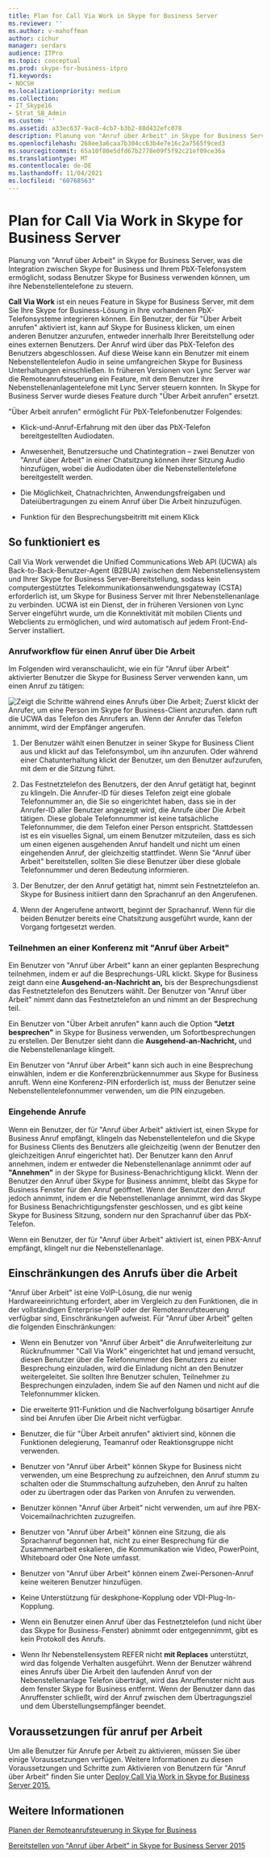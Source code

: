 ```yaml
---
title: Plan for Call Via Work in Skype for Business Server
ms.reviewer: ''
ms.author: v-mahoffman
author: cichur
manager: serdars
audience: ITPro
ms.topic: conceptual
ms.prod: skype-for-business-itpro
f1.keywords:
- NOCSH
ms.localizationpriority: medium
ms.collection:
- IT_Skype16
- Strat_SB_Admin
ms.custom: ''
ms.assetid: a33ec637-9ac8-4cb7-b3b2-88d432efc078
description: Planung von "Anruf über Arbeit" in Skype for Business Server, was die Integration zwischen Skype for Business und Ihrem PbX-Telefonsystem ermöglicht, sodass Benutzer Skype for Business verwenden können, um ihre Nebenstellentelefone zu steuern.
ms.openlocfilehash: 268ee3a6caa7b304cc63b4e7e16c2a7565f9ced3
ms.sourcegitcommit: 65a10f80e5dfd67b2778e09f5f92c21ef09ce36a
ms.translationtype: MT
ms.contentlocale: de-DE
ms.lasthandoff: 11/04/2021
ms.locfileid: "60768563"
---
```

# <a name="plan-for-call-via-work-in-skype-for-business-server"></a>Plan for Call Via Work in Skype for Business Server
 
Planung von "Anruf über Arbeit" in Skype for Business Server, was die Integration zwischen Skype for Business und Ihrem PbX-Telefonsystem ermöglicht, sodass Benutzer Skype for Business verwenden können, um ihre Nebenstellentelefone zu steuern.
  
 **Call Via Work** ist ein neues Feature in Skype for Business Server, mit dem Sie Ihre Skype for Business-Lösung in Ihre vorhandenen PbX-Telefonsysteme integrieren können. Ein Benutzer, der für "Über Arbeit anrufen" aktiviert ist, kann auf Skype for Business klicken, um einen anderen Benutzer anzurufen, entweder innerhalb Ihrer Bereitstellung oder eines externen Benutzers. Der Anruf wird über das PbX-Telefon des Benutzers abgeschlossen. Auf diese Weise kann ein Benutzer mit einem Nebenstellentelefon Audio in seine umfangreichen Skype for Business Unterhaltungen einschließen. In früheren Versionen von Lync Server war die Remoteanrufsteuerung ein Feature, mit dem Benutzer ihre Nebenstellenanlagentelefone mit Lync Server steuern konnten. In Skype for Business Server wurde dieses Feature durch "Über Arbeit anrufen" ersetzt.
  
"Über Arbeit anrufen" ermöglicht Für PbX-Telefonbenutzer Folgendes:
  
- Klick-und-Anruf-Erfahrung mit den über das PbX-Telefon bereitgestellten Audiodaten.
    
- Anwesenheit, Benutzersuche und Chatintegration – zwei Benutzer von "Anruf über Arbeit" in einer Chatsitzung können ihrer Sitzung Audio hinzufügen, wobei die Audiodaten über die Nebenstellentelefone bereitgestellt werden.
    
- Die Möglichkeit, Chatnachrichten, Anwendungsfreigaben und Dateiübertragungen zu einem Anruf über Die Arbeit hinzuzufügen.
    
- Funktion für den Besprechungsbeitritt mit einem Klick
    
## <a name="how-it-works"></a>So funktioniert es

Call Via Work verwendet die Unified Communications Web API (UCWA) als Back-to-Back-Benutzer-Agent (B2BUA) zwischen dem Nebenstellensystem und Ihrer Skype for Business Server-Bereitstellung, sodass kein computergestütztes Telekommunikationsanwendungsgateway (CSTA) erforderlich ist, um Skype for Business Server mit Ihrer Nebenstellenanlage zu verbinden. UCWA ist ein Dienst, der in früheren Versionen von Lync Server eingeführt wurde, um die Konnektivität mit mobilen Clients und Webclients zu ermöglichen, und wird automatisch auf jedem Front-End-Server installiert.
  
### <a name="call-workflow-for-a-call-via-work-call"></a>Anrufworkflow für einen Anruf über Die Arbeit

Im Folgenden wird veranschaulicht, wie ein für "Anruf über Arbeit" aktivierter Benutzer die Skype for Business Server verwenden kann, um einen Anruf zu tätigen:
  
![Zeigt die Schritte während eines Anrufs über Die Arbeit; Zuerst klickt der Anrufer, um eine Person im Skype for Business-Client anzurufen. dann ruft die UCWA das Telefon des Anrufers an. Wenn der Anrufer das Telefon annimmt, wird der Empfänger angerufen.](../../media/050e88ed-e18e-40c0-84d5-b17fe40c305a.jpg)
  
1. Der Benutzer wählt einen Benutzer in seiner Skype for Business Client aus und klickt auf das Telefonsymbol, um ihn anzurufen. Oder während einer Chatunterhaltung klickt der Benutzer, um den Benutzer aufzurufen, mit dem er die Sitzung führt.
    
2. Das Festnetztelefon des Benutzers, der den Anruf getätigt hat, beginnt zu klingeln. Die Anrufer-ID für dieses Telefon zeigt eine globale Telefonnummer an, die Sie so eingerichtet haben, dass sie in der Anrufer-ID aller Benutzer angezeigt wird, die Anrufe über Die Arbeit tätigen. Diese globale Telefonnummer ist keine tatsächliche Telefonnummer, die dem Telefon einer Person entspricht. Stattdessen ist es ein visuelles Signal, um einem Benutzer mitzuteilen, dass es sich um einen eigenen ausgehenden Anruf handelt und nicht um einen eingehenden Anruf, der gleichzeitig stattfindet. Wenn Sie "Anruf über Arbeit" bereitstellen, sollten Sie diese Benutzer über diese globale Telefonnummer und deren Bedeutung informieren.
    
3. Der Benutzer, der den Anruf getätigt hat, nimmt sein Festnetztelefon an. Skype for Business initiiert dann den Sprachanruf an den Angerufenen. 
    
4. Wenn der Angerufene antwortt, beginnt der Sprachanruf. Wenn für die beiden Benutzer bereits eine Chatsitzung ausgeführt wurde, kann der Vorgang fortgesetzt werden.
    
### <a name="joining-a-conference-with-call-via-work"></a>Teilnehmen an einer Konferenz mit "Anruf über Arbeit"

Ein Benutzer von "Anruf über Arbeit" kann an einer geplanten Besprechung teilnehmen, indem er auf die Besprechungs-URL klickt. Skype for Business zeigt dann eine **Ausgehend-an-Nachricht an,** bis der Besprechungsdienst das Festnetztelefon des Benutzers wählt. Der Benutzer von "Anruf über Arbeit" nimmt dann das Festnetztelefon an und nimmt an der Besprechung teil.
  
Ein Benutzer von "Über Arbeit anrufen" kann auch die Option **"Jetzt besprechen"** in Skype for Business verwenden, um Sofortbesprechungen zu erstellen. Der Benutzer sieht dann die **Ausgehend-an-Nachricht,** und die Nebenstellenanlage klingelt.
  
Ein Benutzer von "Anruf über Arbeit" kann sich auch in eine Besprechung einwählen, indem er die Konferenzbrückennummer aus Skype for Business anruft. Wenn eine Konferenz-PIN erforderlich ist, muss der Benutzer seine Nebenstellentelefonnummer verwenden, um die PIN einzugeben.
  
### <a name="incoming-calls"></a>Eingehende Anrufe

Wenn ein Benutzer, der für "Anruf über Arbeit" aktiviert ist, einen Skype for Business Anruf empfängt, klingeln das Nebenstellentelefon und die Skype for Business Clients des Benutzers alle gleichzeitig (wenn der Benutzer den gleichzeitigen Anruf eingerichtet hat). Der Benutzer kann den Anruf annehmen, indem er entweder die Nebenstellenanlage annimmt oder auf **"Annehmen"** in der Skype for Business-Benachrichtigung klickt. Wenn der Benutzer den Anruf über Skype for Business annimmt, bleibt das Skype for Business Fenster für den Anruf geöffnet. Wenn der Benutzer den Anruf jedoch annimmt, indem er die Nebenstellenanlage annimmt, wird das Skype for Business Benachrichtigungsfenster geschlossen, und es gibt keine Skype for Business Sitzung, sondern nur den Sprachanruf über das PbX-Telefon.
  
Wenn ein Benutzer, der für "Anruf über Arbeit" aktiviert ist, einen PBX-Anruf empfängt, klingelt nur die Nebenstellenanlage.
  
## <a name="limitations-of-call-via-work"></a>Einschränkungen des Anrufs über die Arbeit

"Anruf über Arbeit" ist eine VoIP-Lösung, die nur wenig Hardwareeinrichtung erfordert, aber im Vergleich zu den Funktionen, die in der vollständigen Enterprise-VoIP oder der Remoteanrufsteuerung verfügbar sind, Einschränkungen aufweist. Für "Anruf über Arbeit" gelten die folgenden Einschränkungen:
  
- Wenn ein Benutzer von "Anruf über Arbeit" die Anrufweiterleitung zur Rückrufnummer "Call Via Work" eingerichtet hat und jemand versucht, diesen Benutzer über die Telefonnummer des Benutzers zu einer Besprechung einzuladen, wird die Einladung nicht an den Benutzer weitergeleitet. Sie sollten Ihre Benutzer schulen, Teilnehmer zu Besprechungen einzuladen, indem Sie auf den Namen und nicht auf die Telefonnummer klicken. 
    
- Die erweiterte 911-Funktion und die Nachverfolgung bösartiger Anrufe sind bei Anrufen über Die Arbeit nicht verfügbar.
    
- Benutzer, die für "Über Arbeit anrufen" aktiviert sind, können die Funktionen delegierung, Teamanruf oder Reaktionsgruppe nicht verwenden.
    
- Benutzer von "Anruf über Arbeit" können Skype for Business nicht verwenden, um eine Besprechung zu aufzeichnen, den Anruf stumm zu schalten oder die Stummschaltung aufzuheben, den Anruf zu halten oder zu übertragen oder das Parken von Anrufen zu verwenden.
    
- Benutzer können "Anruf über Arbeit" nicht verwenden, um auf ihre PBX-Voicemailnachrichten zuzugreifen.
    
- Benutzer von "Anruf über Arbeit" können eine Sitzung, die als Sprachanruf begonnen hat, nicht zu einer Besprechung für die Zusammenarbeit eskalieren, die Kommunikation wie Video, PowerPoint, Whiteboard oder One Note umfasst.
    
- Benutzer von "Anruf über Arbeit" können einem Zwei-Personen-Anruf keine weiteren Benutzer hinzufügen.
    
- Keine Unterstützung für deskphone-Kopplung oder VDI-Plug-In-Kopplung.
    
- Wenn ein Benutzer einen Anruf über das Festnetztelefon (und nicht über das Skype for Business-Fenster) abnimmt oder entgegennimmt, gibt es kein Protokoll des Anrufs.
    
- Wenn Ihr Nebenstellensystem REFER nicht **mit Replaces** unterstützt, wird das folgende Verhalten ausgeführt. Wenn der Benutzer während eines Anrufs über Die Arbeit den laufenden Anruf von der Nebenstellenanlage Telefon überträgt, wird das Anruffenster nicht aus dem fenster Skype for Business entfernt. Wenn der Benutzer dann das Anruffenster schließt, wird der Anruf zwischen dem Übertragungsziel und dem Überstellungsempfänger beendet. 
    
## <a name="prerequisites-for-call-via-work"></a>Voraussetzungen für anruf per Arbeit

Um alle Benutzer für Anrufe per Arbeit zu aktivieren, müssen Sie über einige Voraussetzungen verfügen. Weitere Informationen zu diesen Voraussetzungen und Schritte zum Aktivieren von Benutzern für "Anruf über Arbeit" finden Sie unter [Deploy Call Via Work in Skype for Business Server 2015.](../../deploy/deploy-call-via-work.md) 
  
## <a name="see-also"></a>Weitere Informationen

[Planen der Remoteanrufsteuerung in Skype for Business](remote-call-control.md)
  
[Bereitstellen von "Anruf über Arbeit" in Skype for Business Server 2015](../../deploy/deploy-call-via-work.md)

